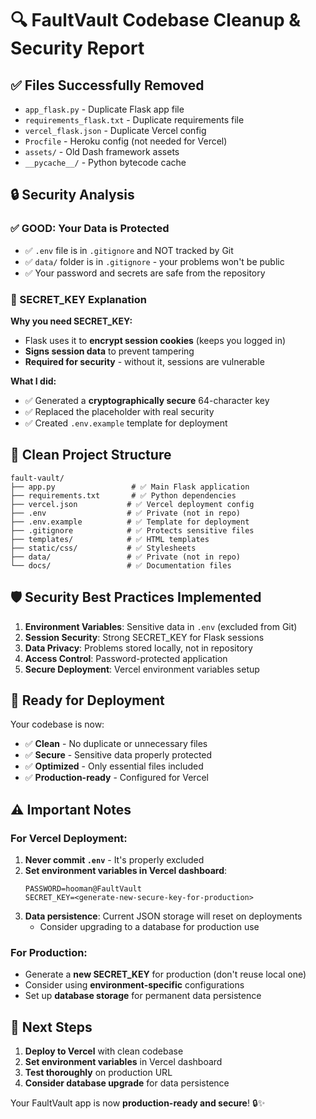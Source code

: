 # 🔍 FaultVault Codebase Cleanup & Security Report

## ✅ **Files Successfully Removed**
- `app_flask.py` - Duplicate Flask app file
- `requirements_flask.txt` - Duplicate requirements file  
- `vercel_flask.json` - Duplicate Vercel config
- `Procfile` - Heroku config (not needed for Vercel)
- `assets/` - Old Dash framework assets
- `__pycache__/` - Python bytecode cache

## 🔒 **Security Analysis**

### **✅ GOOD: Your Data is Protected**
- ✅ `.env` file is in `.gitignore` and NOT tracked by Git
- ✅ `data/` folder is in `.gitignore` - your problems won't be public
- ✅ Your password and secrets are safe from the repository

### **🔑 SECRET_KEY Explanation**
**Why you need SECRET_KEY:**
- Flask uses it to **encrypt session cookies** (keeps you logged in)
- **Signs session data** to prevent tampering
- **Required for security** - without it, sessions are vulnerable

**What I did:**
- ✅ Generated a **cryptographically secure** 64-character key
- ✅ Replaced the placeholder with real security
- ✅ Created `.env.example` template for deployment

## 📁 **Clean Project Structure**
```
fault-vault/
├── app.py                 # ✅ Main Flask application
├── requirements.txt       # ✅ Python dependencies
├── vercel.json           # ✅ Vercel deployment config
├── .env                  # ✅ Private (not in repo)
├── .env.example          # ✅ Template for deployment
├── .gitignore            # ✅ Protects sensitive files
├── templates/            # ✅ HTML templates
├── static/css/           # ✅ Stylesheets
├── data/                 # ✅ Private (not in repo)
└── docs/                 # ✅ Documentation files
```

## 🛡️ **Security Best Practices Implemented**

1. **Environment Variables**: Sensitive data in `.env` (excluded from Git)
2. **Session Security**: Strong SECRET_KEY for Flask sessions
3. **Data Privacy**: Problems stored locally, not in repository
4. **Access Control**: Password-protected application
5. **Secure Deployment**: Vercel environment variables setup

## 🚀 **Ready for Deployment**

Your codebase is now:
- ✅ **Clean** - No duplicate or unnecessary files
- ✅ **Secure** - Sensitive data properly protected
- ✅ **Optimized** - Only essential files included
- ✅ **Production-ready** - Configured for Vercel

## ⚠️ **Important Notes**

### **For Vercel Deployment:**
1. **Never commit `.env`** - It's properly excluded
2. **Set environment variables in Vercel dashboard**:
   ```
   PASSWORD=hooman@FaultVault
   SECRET_KEY=<generate-new-secure-key-for-production>
   ```
3. **Data persistence**: Current JSON storage will reset on deployments
   - Consider upgrading to a database for production use

### **For Production:**
- Generate a **new SECRET_KEY** for production (don't reuse local one)
- Consider using **environment-specific** configurations
- Set up **database storage** for permanent data persistence

## 🎯 **Next Steps**
1. **Deploy to Vercel** with clean codebase
2. **Set environment variables** in Vercel dashboard  
3. **Test thoroughly** on production URL
4. **Consider database upgrade** for data persistence

Your FaultVault app is now **production-ready and secure**! 🔒✨
